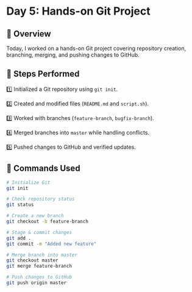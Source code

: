 # Day 5: Hands-on Git Project

## 🔹 Overview

Today, I worked on a hands-on Git project covering repository creation, branching, merging, and pushing changes to GitHub.

## 🔹 Steps Performed

1️⃣ Initialized a Git repository using `git init`.

2️⃣ Created and modified files (`README.md` and `script.sh`).

3️⃣ Worked with branches (`feature-branch`, `bugfix-branch`).

4️⃣ Merged branches into `master` while handling conflicts.

5️⃣ Pushed changes to GitHub and verified updates.

## 🔹 Commands Used

```bash
# Initialize Git
git init

# Check repository status
git status

# Create a new branch
git checkout -b feature-branch

# Stage & commit changes
git add .
git commit -m "Added new feature"

# Merge branch into master
git checkout master
git merge feature-branch

# Push changes to GitHub
git push origin master
```


